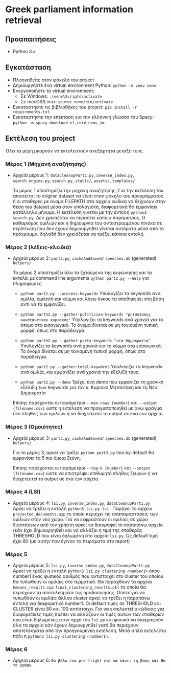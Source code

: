 # Greek parliament information retrieval

## Προαπαιτήσεις
- Python 3.x

## Εγκατάσταση
- Πλοηγηθείτε στον φάκελο του project
- Δημιουργήστε ένα virtual environment Python: `python -m venv venv`
- Ενεργοποιήστε το virtual environment:
    - Σε Windows: `.\venv\Scripts\activate`
    - Σε macOS/Linux: `source venv/bin/activate`
- Εγκαταστήστε τις βιβλιοθήκες του project: `pip install -r requirements.txt`
- Εγκαταστήστε την επέκταση για την ελληνική γλώσσα του Spacy: `python -m spacy download el_core_news_sm`

## Εκτέλεση του project

Όλα τα μέρη μπορούν να εκτελεστούν ανεξάρτητα μεταξύ τους

### Μέρος 1 (Μηχανή αναζήτησης)
- Αρχεία μέρους 1: `dataCleanupPart1.py`, `inverse_index.py`, `search_engine.py`, `search.py`, `static/`, `assets/`, `templates/`
  
  Το μέρος 1 υποστηρίζει την μηχανή αναζήτησης. Για την εκτέλεση του απαιτείται το original dataset να είναι
  στον φάκελο του προγράμματος ή οι σταθερές με όνομα FILEPATH στα αρχεία κώδικα να δείχνουν στην θέση του dataset μέσα στον υπολογιστή, διαφορετικά θα εμφανίσει κατάλληλο μήνυμα. Η εκτέλεση γίνεται με την εντολή `python3 search.py`. Δεν
  χρειάζεται να περαστεί κάποια παράμετρος. Ο καθαρισμός ομιλιών και η δημιουργία του αντεστραμμένου πίνακα σε περίπτωση που δεν έχουν δημιουργηθεί γίνεται αυτόματα μέσα από το πρόγραμμα, δηλαδή δεν χρειάζεται να τρέξει κάποια εντολή.
  
  

### Μέρος 2 (λέξεις-κλειδιά)
- Αρχεία μέρους 2: `part3.py`, `cacheAndSaved/` `speeches.db` (generated) `helpers/`
    
    Το μέρος 2 υποστηρίζει όλα τα ζητούμενα της εκφώνησης και τα εκτελέι με command line arguments `python part2.py --help` για πληροφορίες.

    - `python part2.py --process-keywords` Υπολογίζει τα keywords ανά ομιλία, ομιλητή και κόμμα και λόγω όγκου τα αποθηκεύει στη βάση αντί να τα εμφανίζει.

    - `python parth2.py --gather-politician-keywords "μητσοτακης κωνσταντινου κυριακος"` Υπολογίζει τα keywords ανά χρονιά για το άτομο στα εισαγωγικά. Το όνομα δίνεται σε μη τονισμένη τυπική μορφή, όπως στο παράδειγμα.

    - `python parth2.py --gather-party-keywords "νεα δημοκρατια"` Υπολογίζει τα keywords ανά χρονιά για το κόμμα στα εισαγωγικά. Το όνομα δίνεται σε μη τονισμένη τυπική μορφή, όπως στο παράδειγμα.

    - `python part2.py --gather-total-keywords` Υπολογίζει τα keywords ανά ομιλία, και εμφανίζει ανά χρονιά την εξέλιξή τους.

    - `python part2.py --demo` Τρέχει ένα demo που εμφανίζει τη χρονική εξέλιξη των keywords για τον κ. Κυριάκο Μητσοτάκη και τη Νέα Δημοκρατία

    Επίσης παρέχονται οι παράμετροι `--max-rows {number}` και `--output {filename.csv}` ώστε η εκτέλεση να πραγματοποιηθεί με άνω φράγμα στο πλήθος των ομιλιών ή να διοχετευτεί το output σε ένα csv αρχείο.

### Μέρος 3 (Ομοιότητες)
- Αρχεία μέρους 3: `part3.py`, `cacheAndSaved/` `speeches.db` (generated) `helpers/`
    
    Για το μέρος 3, αρκεί να τρέξει `python part3.py` που by-default θα εμφανίσει τα 5 πιο όμοια ζεύγη.

    Επίσης παρέχονται οι παράμετροι `--top-k {number}` και `--output {filename.csv}` ώστε να επιστρέψει επιθυμητό πλήθος ζευγών ή να διοχετευτεί το output σε ένα csv αρχείο.

### Μέρος 4 (LSI)
- Αρχεία μέρους 4: `lsi.py`, `inverse_index.py`, `dataCleanupPart1.py` <br>
  Αρκεί να τρέξει η εντολή `python3 lsi.py lsi `
  Παράγει το αρχείο `projected_documents.nzp` το οποίο περιέχει τις αναπαραστάσεις των ομιλιών στον νέο χώρο.
  Για να εκφραστούν οι ομιλίες σε χώρο διαστάσεων από τον χρήστη αρκεί να διαγραφεί το παραπάνω αρχείο (εάν έχει δημιουργηθεί) και να 
  αλλάξει η τιμή της σταθεράς THRESHOLD που είναι δηλωμένη στο αρχείο `lsi.py`. Ως default τιμή έχει 80 (με αυτήν που έγιναν τα πειράματα στο report)

### Μέρος 5
- Αρχεία μέρους 5: `lsi.py`, `inverse_index.py`, `dataCleanupPart1.py` <br>
  Αρκεί να τρέξει η εντολή `python3 lsi.py clustering <number1>` όπου number1 ένας φυσικός αριθμός που αντιστοιχεί στο cluster του οποίου θα τυπωθούν οι ομιλίες στο τερματικό.
  Θα παραχθούν τα αρχεία `kmeans_results.npz` `final_clustering_results.pkl` τα οποία θα περιέχουν τα αποτελέσματα της ομαδοποίησης. Οπότε για να τυπωθούν οι ομιλίες άλλου cluster
  αρκεί να τρέξει η παραπάνω εντολή για διαφορετικό number1. Οι default τιμές σε THRESHOLD και CLUSTER είναι 80 και 100 αντίστοιχα. Για να εκτελεστεί ο κώδικας για διαφορετικές τιμές
  πρέπει να αλλάξουν οι τιμές αυτών των σταθερών που είναι δηλωμένες στην αρχή του `lsi.py` και φυσικά να διαγραφούν όλα τα αρχεία εάν έχουν δημιουργηθεί γιατί θα περιέχουν αποτελέσματα από την προηγούμενεη εκτέλεση. Μετά απλά εκτελείται πάλι η `python3 lsi.py clustering <number1>`. 
  

### Μέρος 6
- Αρχεία μέρους 6: `Θα βάλω ένα pre-flight για να κάνει τη βάση και θα το γράψω`

